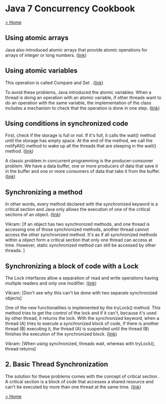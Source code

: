 # Java 7 Concurrency Cookbook

[> Home](../README.md)
## Using atomic arrays



Java also introduced atomic arrays that provide atomic operations for arrays of integer or long numbers. ([link](https://learning.oreilly.com/library/view/-/9781849687881/ch06s09.html#cda7a6f9-35cf-472c-a762-5f54f2fdd66b))

## Using atomic variables



This operation is called Compare and Set
. ([link](https://learning.oreilly.com/library/view/-/9781849687881/ch06s08.html#721a9d0e-41f4-4fc5-8233-b42eab34474f))


To avoid these problems, Java introduced the atomic variables. When a thread is doing an operation with an atomic variable, if other threads want to do an operation with the same variable, the implementation of the class includes a mechanism to check that the operation is done in one step. ([link](https://learning.oreilly.com/library/view/-/9781849687881/ch06s08.html#0a953b0b-647c-48b5-a2ce-32c3b5f2b1f2))

## Using conditions in synchronized code



First, check if the storage is full or not. If it's full, it calls the wait() method until the storage has empty space. At the end of the method, we call the notifyAll() method to wake up all the threads that are sleeping in the wait() method. ([link](https://learning.oreilly.com/library/view/-/9781849687881/ch02s04.html#ea063e2d-177e-45ce-917a-76254920d69c))


A classic problem in concurrent programming is the producer-consumer problem. We have a data buffer, one or more producers of data that save it in the buffer and one or more consumers of data that take it from the buffer. ([link](https://learning.oreilly.com/library/view/-/9781849687881/ch02s04.html#7aeb2f23-2352-454b-af7d-e05265568523))

## Synchronizing a method



In other words, every method declared with the synchronized keyword is a critical section and Java only allows the execution of one of the critical sections of an object. ([link](https://learning.oreilly.com/library/view/-/9781849687881/ch02s02.html#64bfa2cd-5ecf-4134-bb82-c1c0487f0039))


Vikram: [If an object has two synchronized methods, and one thread is accessing one of those synchronized methods, another thread cannot access the other synchronized method. It's as if all synchronized methods within a object form a critical section that only one thread can access at time. However, static synchronized method can still be accessed by other threads. ]

## Synchronizing a block of code with a Lock



The Lock interfaces allow a separation of read and write operations having multiple readers and only one modifier. ([link](https://learning.oreilly.com/library/view/-/9781849687881/ch02s05.html#350f6eee-1c24-42c1-b266-8744f68d4a2e))


Vikram: [Don't see why this can't be done with two separate synchronized objects]


One of the new functionalities is implemented by the tryLock() method. This method tries to get the control of the lock and if it can't, because it's used by other thread, it returns the lock. With the synchronized keyword, when a thread (A) tries to execute a synchronized block of code, if there is another thread (B) executing it, the thread (A) is suspended until the thread (B) finishes the execution of the synchronized block. ([link](https://learning.oreilly.com/library/view/-/9781849687881/ch02s05.html#9fa89a9c-3e7f-4d00-928d-91175719f593))


Vikram: [When using synchronized, threads wait, whereas with tryLock(), thread returns]

## 2. Basic Thread Synchronization



The solution for these problems comes with the concept of critical section
. A critical section is a block of code that accesses a shared resource and can't be executed by more than one thread at the same time. ([link](https://learning.oreilly.com/library/view/-/9781849687881/ch02.html#5c269daf-b85b-47a0-827f-658bb21b5499))

[> Home](../README.md)